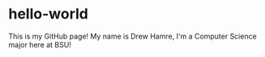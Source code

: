 # hello-world
This is my GitHub page!
My name is Drew Hamre, I'm a Computer Science major here at BSU!
